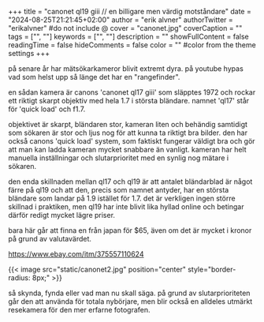 +++
title = "canonet ql19 giii // en billigare men värdig motståndare"
date = "2024-08-25T21:21:45+02:00"
author = "erik alvner"
authorTwitter = "erikalvner" #do not include @
cover = "canonet.jpg"
coverCaption = ""
tags = ["", ""]
keywords = ["", ""]
description = ""
showFullContent = false
readingTime = false
hideComments = false
color = "" #color from the theme settings
+++

på senare år har mätsökarkameror blivit extremt dyra. på youtube hypas vad som helst upp så länge det har en "rangefinder". 

en sådan kamera är canons 'canonet ql17 giii' som släpptes 1972 och rockar ett riktigt skarpt objektiv med hela 1.7 i största bländare. namnet 'ql17' står för 'quick load' och f1.7.

objektivet är skarpt, bländaren stor, kameran liten och behändig samtidigt som sökaren är stor och ljus nog för att kunna ta riktigt bra bilder. den har också canons 'quick load' system, som faktiskt fungerar väldigt bra och gör att man kan ladda kameran mycket snabbare än vanligt. kameran har helt manuella inställningar och slutarprioritet med en synlig nog mätare i sökaren.

den enda skillnaden mellan ql17 och ql19 är att antalet bländarblad är något färre på ql19 och att den, precis som namnet antyder, har en största bländare som landar på 1.9 istället för 1.7. det är verkligen ingen större skillnad i praktiken, men ql19 har inte blivit lika hyllad online och betingar därför redigt mycket lägre priser.

bara här går att finna en från japan för $65, även om det är mycket i kronor på grund av valutavärdet.

https://www.ebay.com/itm/375557110624

{{< image src="static/canonet2.jpg" position="center" style="border-radius: 8px;" >}}

så skynda, fynda eller vad man nu skall säga. på grund av slutarprioriteten går den att använda för totala nybörjare, men blir också en alldeles utmärkt resekamera för den mer erfarne fotografen.